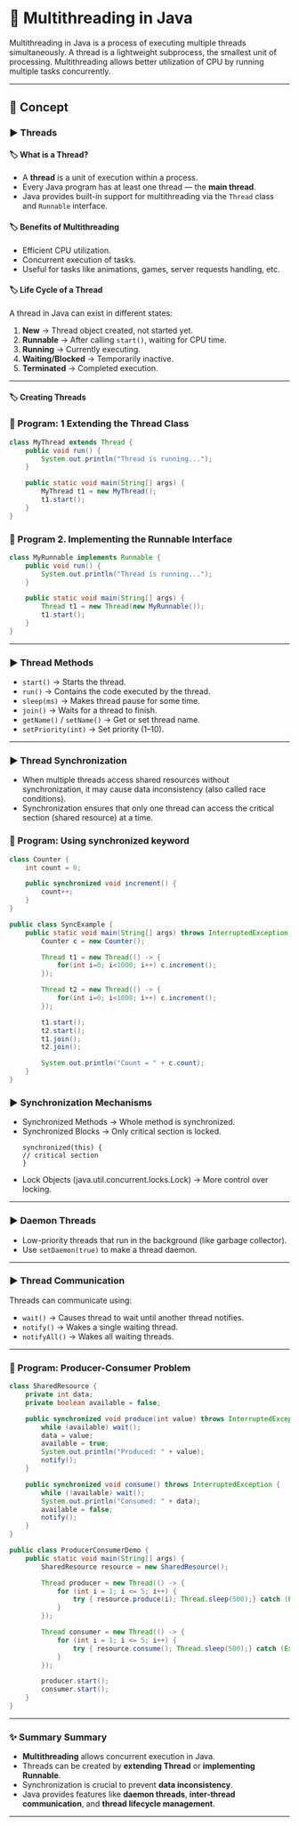 # 🚀 Multithreading in Java

Multithreading in Java is a process of executing multiple threads simultaneously. A thread is a lightweight subprocess, the smallest unit of processing. Multithreading allows better utilization of CPU by running multiple tasks concurrently.

---

## 📘 Concept

### ▶️ Threads

#### 🏷️ What is a Thread?

* A **thread** is a unit of execution within a process.
* Every Java program has at least one thread — the **main thread**.
* Java provides built-in support for multithreading via the `Thread` class and `Runnable` interface.

#### 🏷️ Benefits of Multithreading

* Efficient CPU utilization.
* Concurrent execution of tasks.
* Useful for tasks like animations, games, server requests handling, etc.

#### 🏷️ Life Cycle of a Thread

A thread in Java can exist in different states:

1. **New** → Thread object created, not started yet.
2. **Runnable** → After calling `start()`, waiting for CPU time.
3. **Running** → Currently executing.
4. **Waiting/Blocked** → Temporarily inactive.
5. **Terminated** → Completed execution.

---

#### 🏷️ Creating Threads

### 📝 Program: 1 Extending the Thread Class

```java
class MyThread extends Thread {
    public void run() {
        System.out.println("Thread is running...");
    }

    public static void main(String[] args) {
        MyThread t1 = new MyThread();
        t1.start();
    }
}
```

### 📝 Program 2. Implementing the Runnable Interface

```java
class MyRunnable implements Runnable {
    public void run() {
        System.out.println("Thread is running...");
    }

    public static void main(String[] args) {
        Thread t1 = new Thread(new MyRunnable());
        t1.start();
    }
}
```

---

### ▶️ Thread Methods

* `start()` → Starts the thread.
* `run()` → Contains the code executed by the thread.
* `sleep(ms)` → Makes thread pause for some time.
* `join()` → Waits for a thread to finish.
* `getName()` / `setName()` → Get or set thread name.
* `setPriority(int)` → Set priority (1–10).

---

### ▶️ Thread Synchronization

- When multiple threads access shared resources without synchronization, it may cause data inconsistency (also called race conditions).  
- Synchronization ensures that only one thread can access the critical section (shared resource) at a time.

### 📝 Program: Using synchronized keyword

```java
class Counter {
    int count = 0;

    public synchronized void increment() {
        count++;
    }
}

public class SyncExample {
    public static void main(String[] args) throws InterruptedException {
        Counter c = new Counter();

        Thread t1 = new Thread(() -> {
            for(int i=0; i<1000; i++) c.increment();
        });

        Thread t2 = new Thread(() -> {
            for(int i=0; i<1000; i++) c.increment();
        });

        t1.start();
        t2.start();
        t1.join();
        t2.join();

        System.out.println("Count = " + c.count);
    }
}
```

### ▶️️ Synchronization Mechanisms

- Synchronized Methods → Whole method is synchronized.
- Synchronized Blocks → Only critical section is locked.
    ```
    synchronized(this) {
    // critical section
    }
    ```
- Lock Objects (java.util.concurrent.locks.Lock) → More control over locking.

---

### ▶️️ Daemon Threads

* Low-priority threads that run in the background (like garbage collector).
* Use `setDaemon(true)` to make a thread daemon.

---

### ▶️ Thread Communication

Threads can communicate using:

* `wait()` → Causes thread to wait until another thread notifies.
* `notify()` → Wakes a single waiting thread.
* `notifyAll()` → Wakes all waiting threads.

---

### 📝 Program: Producer-Consumer Problem

```java
class SharedResource {
    private int data;
    private boolean available = false;

    public synchronized void produce(int value) throws InterruptedException {
        while (available) wait();
        data = value;
        available = true;
        System.out.println("Produced: " + value);
        notify();
    }

    public synchronized void consume() throws InterruptedException {
        while (!available) wait();
        System.out.println("Consumed: " + data);
        available = false;
        notify();
    }
}

public class ProducerConsumerDemo {
    public static void main(String[] args) {
        SharedResource resource = new SharedResource();

        Thread producer = new Thread(() -> {
            for (int i = 1; i <= 5; i++) {
                try { resource.produce(i); Thread.sleep(500);} catch (Exception e) {}
            }
        });

        Thread consumer = new Thread(() -> {
            for (int i = 1; i <= 5; i++) {
                try { resource.consume(); Thread.sleep(500);} catch (Exception e) {}
            }
        });

        producer.start();
        consumer.start();
    }
}
```

---

### ✨ Summary Summary

* **Multithreading** allows concurrent execution in Java.
* Threads can be created by **extending Thread** or **implementing Runnable**.
* Synchronization is crucial to prevent **data inconsistency**.
* Java provides features like **daemon threads**, **inter-thread communication**, and **thread lifecycle management**.

---